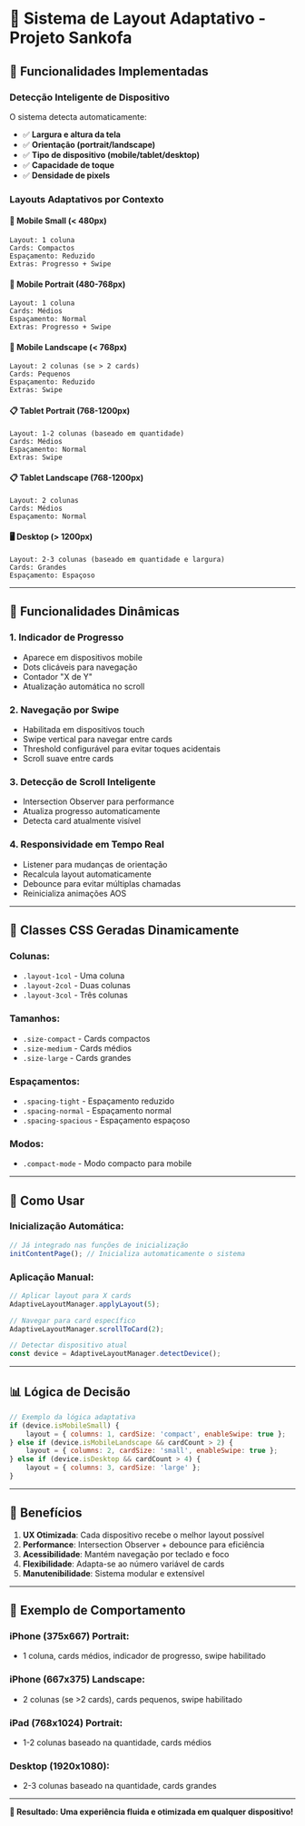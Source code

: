 # 📱 Sistema de Layout Adaptativo - Projeto Sankofa

## 🎯 **Funcionalidades Implementadas**

### **Detecção Inteligente de Dispositivo**
O sistema detecta automaticamente:
- ✅ **Largura e altura da tela**
- ✅ **Orientação (portrait/landscape)**
- ✅ **Tipo de dispositivo (mobile/tablet/desktop)**
- ✅ **Capacidade de toque**
- ✅ **Densidade de pixels**

### **Layouts Adaptativos por Contexto**

#### 📱 **Mobile Small (< 480px)**
```
Layout: 1 coluna
Cards: Compactos
Espaçamento: Reduzido
Extras: Progresso + Swipe
```

#### 📱 **Mobile Portrait (480-768px)**
```
Layout: 1 coluna
Cards: Médios
Espaçamento: Normal
Extras: Progresso + Swipe
```

#### 📱 **Mobile Landscape (< 768px)**
```
Layout: 2 colunas (se > 2 cards)
Cards: Pequenos
Espaçamento: Reduzido
Extras: Swipe
```

#### 📋 **Tablet Portrait (768-1200px)**
```
Layout: 1-2 colunas (baseado em quantidade)
Cards: Médios
Espaçamento: Normal
Extras: Swipe
```

#### 📋 **Tablet Landscape (768-1200px)**
```
Layout: 2 colunas
Cards: Médios
Espaçamento: Normal
```

#### 🖥️ **Desktop (> 1200px)**
```
Layout: 2-3 colunas (baseado em quantidade e largura)
Cards: Grandes
Espaçamento: Espaçoso
```

---

## 🔧 **Funcionalidades Dinâmicas**

### **1. Indicador de Progresso**
- Aparece em dispositivos mobile
- Dots clicáveis para navegação
- Contador "X de Y"
- Atualização automática no scroll

### **2. Navegação por Swipe**
- Habilitada em dispositivos touch
- Swipe vertical para navegar entre cards
- Threshold configurável para evitar toques acidentais
- Scroll suave entre cards

### **3. Detecção de Scroll Inteligente**
- Intersection Observer para performance
- Atualiza progresso automaticamente
- Detecta card atualmente visível

### **4. Responsividade em Tempo Real**
- Listener para mudanças de orientação
- Recalcula layout automaticamente
- Debounce para evitar múltiplas chamadas
- Reinicializa animações AOS

---

## 🎨 **Classes CSS Geradas Dinamicamente**

### **Colunas:**
- `.layout-1col` - Uma coluna
- `.layout-2col` - Duas colunas  
- `.layout-3col` - Três colunas

### **Tamanhos:**
- `.size-compact` - Cards compactos
- `.size-medium` - Cards médios
- `.size-large` - Cards grandes

### **Espaçamentos:**
- `.spacing-tight` - Espaçamento reduzido
- `.spacing-normal` - Espaçamento normal
- `.spacing-spacious` - Espaçamento espaçoso

### **Modos:**
- `.compact-mode` - Modo compacto para mobile

---

## 🚀 **Como Usar**

### **Inicialização Automática:**
```javascript
// Já integrado nas funções de inicialização
initContentPage(); // Inicializa automaticamente o sistema
```

### **Aplicação Manual:**
```javascript
// Aplicar layout para X cards
AdaptiveLayoutManager.applyLayout(5);

// Navegar para card específico
AdaptiveLayoutManager.scrollToCard(2);

// Detectar dispositivo atual
const device = AdaptiveLayoutManager.detectDevice();
```

---

## 📊 **Lógica de Decisão**

```javascript
// Exemplo da lógica adaptativa
if (device.isMobileSmall) {
    layout = { columns: 1, cardSize: 'compact', enableSwipe: true };
} else if (device.isMobileLandscape && cardCount > 2) {
    layout = { columns: 2, cardSize: 'small', enableSwipe: true };
} else if (device.isDesktop && cardCount > 4) {
    layout = { columns: 3, cardSize: 'large' };
}
```

---

## 🔄 **Benefícios**

1. **UX Otimizada**: Cada dispositivo recebe o melhor layout possível
2. **Performance**: Intersection Observer + debounce para eficiência
3. **Acessibilidade**: Mantém navegação por teclado e foco
4. **Flexibilidade**: Adapta-se ao número variável de cards
5. **Manutenibilidade**: Sistema modular e extensível

---

## 🎯 **Exemplo de Comportamento**

### **iPhone (375x667) Portrait:**
- 1 coluna, cards médios, indicador de progresso, swipe habilitado

### **iPhone (667x375) Landscape:**
- 2 colunas (se >2 cards), cards pequenos, swipe habilitado

### **iPad (768x1024) Portrait:**
- 1-2 colunas baseado na quantidade, cards médios

### **Desktop (1920x1080):**
- 2-3 colunas baseado na quantidade, cards grandes

---

**🌟 Resultado: Uma experiência fluida e otimizada em qualquer dispositivo!**
